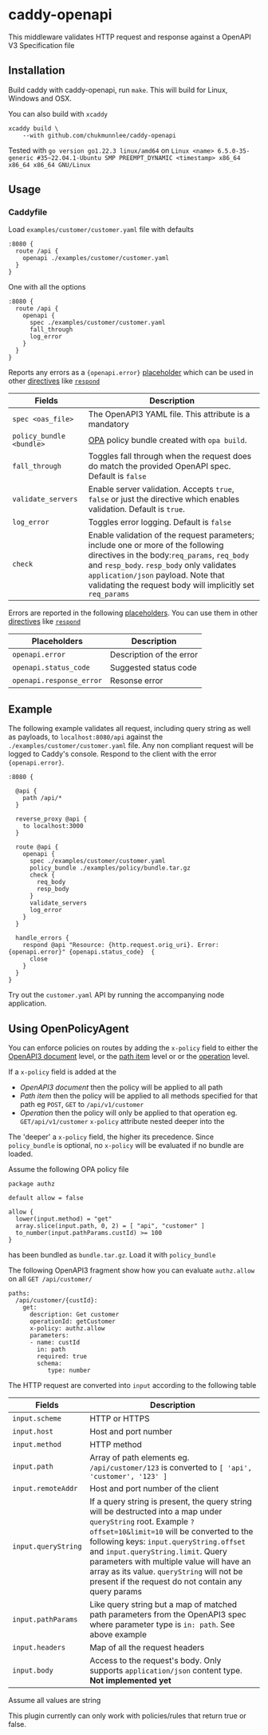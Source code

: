 # caddy-openapi

This middleware validates HTTP request and response against a OpenAPI V3 Specification file

## Installation

Build caddy with caddy-openapi, run `make`. This will build for Linux, Windows and OSX.

You can also build with `xcaddy`
```
xcaddy build \
    --with github.com/chukmunnlee/caddy-openapi
```

Tested with `go version go1.22.3 linux/amd64` on `Linux <name> 6.5.0-35-generic #35~22.04.1-Ubuntu SMP PREEMPT_DYNAMIC <timestamp> x86_64 x86_64 x86_64 GNU/Linux`

## Usage

### Caddyfile

Load `examples/customer/customer.yaml` file with defaults

```
:8080 {
  route /api {
    openapi ./examples/customer/customer.yaml
  }
}
```

One with all the options

```
:8080 {
  route /api {
    openapi {
      spec ./examples/customer/customer.yaml
      fall_through
      log_error
    }
  }
}
```

Reports any errors as a `{openapi.error}` [placeholder](https://caddyserver.com/docs/caddyfile/concepts#placeholders) which can be used in other [directives](https://caddyserver.com/docs/caddyfile/directives) like [`respond`](https://caddyserver.com/docs/caddyfile/directives/respond)

| Fields                   | Description |
|--------------------------|-------------|
| `spec <oas_file>`        | The OpenAPI3 YAML file. This attribute is a mandatory |
| `policy_bundle <bundle>` | [OPA](https://www.openpolicyagent.org/) policy bundle created with `opa build`. |
| `fall_through`           | Toggles fall through when the request does do match the provided OpenAPI spec. Default is `false` |
| `validate_servers`       | Enable server validation. Accepts `true`, `false` or just the directive which enables validation. Default is `true`. |
| `log_error`              | Toggles error logging. Default is `false` |
| `check`                  | Enable validation of the request parameters; include one or more of the following directives in the body:`req_params`, `req_body` and `resp_body`. `resp_body` only validates `application/json` payload. Note that validating the request body will implicitly set `req_params` |

Errors are reported in the following [placeholders](https://caddyserver.com/docs/caddyfile/concepts#placeholders). You can use them in other [directives](https://caddyserver.com/docs/caddyfile/directives) like [`respond`](https://caddyserver.com/docs/caddyfile/directives/respond)

| Placeholders             | Description |
|--------------------------|-------------|
| `openapi.error`          | Description of the error |
| `openapi.status_code`    | Suggested status code |
| `openapi.response_error` | Resonse error |

## Example

The following example validates all request, including query string as well as payloads, to `localhost:8080/api` 
against the `./examples/customer/customer.yaml` file.  Any non compliant request will be logged to Caddy's console. 
Respond to the client with the error `{openapi.error}`.

```
:8080 {

  @api {
    path /api/*
  }

  reverse_proxy @api {
    to localhost:3000
  }

  route @api {
    openapi {
      spec ./examples/customer/customer.yaml 
      policy_bundle ./examples/policy/bundle.tar.gz
      check {
        req_body 
        resp_body 
      }
      validate_servers
      log_error 
    }
  }

  handle_errors {
    respond @api "Resource: {http.request.orig_uri}. Error: {openapi.error}" {openapi.status_code}  {
      close
    }
  }
}
```

Try out the `customer.yaml` API by running the accompanying node application.

## Using OpenPolicyAgent

You can enforce policies on routes by adding the `x-policy` field to either the [OpenAPI3 document](https://github.com/OAI/OpenAPI-Specification/blob/main/versions/3.1.0.md#schema) level, or the [path item](https://github.com/OAI/OpenAPI-Specification/blob/main/versions/3.1.0.md#pathItemObject) level or or the [operation](https://github.com/OAI/OpenAPI-Specification/blob/main/versions/3.1.0.md#operationObject) level. 

If a `x-policy` field is added at the
- *OpenAPI3 document* then the policy will be applied to all path
- *Path item* then the policy will be applied to all methods specified for that path eg `POST`, `GET` to `/api/v1/customer`
- *Operation* then the policy will only be applied to that operation eg. `GET/api/v1/customer`
`x-policy` attribute nested deeper into the 

The 'deeper' a `x-policy` field, the higher its precedence. Since `policy_bundle` is optional, no `x-policy` will be evaluated if no bundle are loaded.

Assume the following OPA policy file
```
package authz

default allow = false

allow {
  lower(input.method) = "get"
  array.slice(input.path, 0, 2) = [ "api", "customer" ]
  to_number(input.pathParams.custId) >= 100
}
```
has been bundled as `bundle.tar.gz`. Load it with `policy_bundle`

The following OpenAPI3 fragment show how you can evaluate `authz.allow` on all `GET /api/customer/`
```
paths:
  /api/customer/{custId}:
    get:
      description: Get customer
      operationId: getCustomer
      x-policy: authz.allow
      parameters:
      - name: custId
        in: path
        required: true
        schema:
           type: number
```

The HTTP request are converted into `input` according to the following table

| Fields                   | Description |
|--------------------------|-------------|
| `input.scheme`           | HTTP or HTTPS |
| `input.host`             | Host and port number |
| `input.method`           | HTTP method  |
| `input.path`             | Array of path elements eg. `/api/customer/123` is converted to `[ 'api', 'customer', '123' ]` |
| `input.remoteAddr`       | Host and port number of the client |
| `input.queryString`      | If a query string is present, the query string will be destructed into a map under `queryString` root. Example `?offset=10&limit=10` will be converted to the following keys: `input.queryString.offset` and `input.queryString.limit`. Query parameters with multiple value will have an array as its value. `queryString` will not be present if the request do not contain any query params |
| `input.pathParams`       | Like query string but a map of matched path parameters from the OpenAPI3 spec where parameter type is `in: path`. See above example |
| `input.headers`          | Map of all the request headers |
| `input.body`             | Access to the request's body. Only supports `application/json` content type. **Not implemented yet** |

Assume all values are string

This plugin currently can only work with policies/rules that return true or false.
